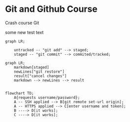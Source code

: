 # Git and Github Course

Crash course Git

some new test text

```mermaid
graph LR;

	untracked -- "git add" --> staged;
	staged -- "git commit" --> commited/tracked;

```

```mermaid
graph LR;
    markdown[staged]
    newLines["git restore"]
    result["cancel changes"]
    markdown --> newLines --> result


```

```mermaid
flowchart TD;
	A{requests username/password};
	A -- SSH applied --> B[git remote set-url origin];
	A -- HTTPS applied --> C[enter username and token];
	B ----> D[it works];
	C ----> D[it works];


```





